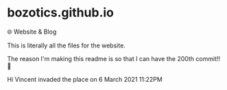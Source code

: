 # bozotics.github.io
:globe_with_meridians: Website &amp; Blog

This is literally all the files for the website.
  
The reason I'm making this readme is so that I can have the 200th commit!! :partying_face:

Hi Vincent invaded the place on 6 March 2021 11:22PM